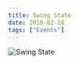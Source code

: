 ```yaml
---
title: Swing State
date: 2010-02-18
tags: ["Events"]
---
```


![Swing State](/rm_ation/images/2010-02-18.jpg)
